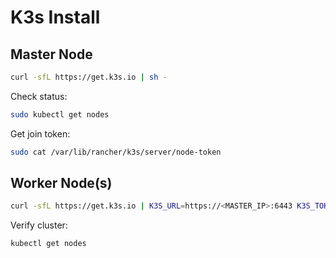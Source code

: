 # K3s Install

## Master Node
```bash
curl -sfL https://get.k3s.io | sh -
```

Check status:
```bash
sudo kubectl get nodes
```

Get join token:
```bash
sudo cat /var/lib/rancher/k3s/server/node-token
```

## Worker Node(s)
```bash
curl -sfL https://get.k3s.io | K3S_URL=https://<MASTER_IP>:6443 K3S_TOKEN=<TOKEN> sh -
```

Verify cluster:
```bash
kubectl get nodes
```
